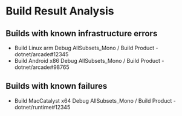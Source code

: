 # Build Result Analysis

## Builds with known infrastructure errors

* Build Linux arm Debug AllSubsets_Mono / Build Product - dotnet/arcade#12345
* Build Android x86 Debug AllSubsets_Mono / Build Product - dotnet/arcade#98765

## Builds with known failures

* Build MacCatalyst x64 Debug AllSubsets_Mono / Build Product  - dotnet/runtime#12345